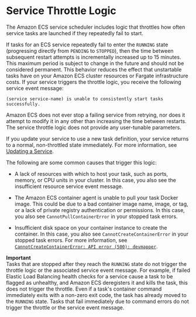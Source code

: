 # Service Throttle Logic<a name="service-throttle-logic"></a>

The Amazon ECS service scheduler includes logic that throttles how often service tasks are launched if they repeatedly fail to start\.

If tasks for an ECS service repeatedly fail to enter the `RUNNING` state \(progressing directly from `PENDING` to `STOPPED`\), then the time between subsequent restart attempts is incrementally increased up to 15 minutes\. This maximum period is subject to change in the future and should not be considered permanent\. This behavior reduces the effect that unstartable tasks have on your Amazon ECS cluster resources or Fargate infrastructure costs\. If your service triggers the throttle logic, you receive the following service event message:

```
(service service-name) is unable to consistently start tasks successfully. 
```

Amazon ECS does not ever stop a failing service from retrying, nor does it attempt to modify it in any other than increasing the time between restarts\. The service throttle logic does not provide any user\-tunable parameters\.

If you update your service to use a new task definition, your service returns to a normal, non\-throttled state immediately\. For more information, see [Updating a Service](update-service.md)\.

The following are some common causes that trigger this logic:

+ A lack of resources with which to host your task, such as ports, memory, or CPU units in your cluster\. In this case, you also see the insufficient resource service event message\.

+ The Amazon ECS container agent is unable to pull your task Docker image\. This could be due to a bad container image name, image, or tag, or a lack of private registry authentication or permissions\. In this case, you also see `CannotPullContainerError` in your stopped task errors\.

+ Insufficient disk space on your container instance to create the container\. In this case, you also see `CannotCreateContainerError` in your stopped task errors\. For more information, see [`CannotCreateContainerError: API error (500): devmapper`](CannotCreateContainerError.md)\.

**Important**  
Tasks that are stopped after they reach the `RUNNING` state do not trigger the throttle logic or the associated service event message\. For example, if failed Elastic Load Balancing health checks for a service cause a task to be flagged as unhealthy, and Amazon ECS deregisters it and kills the task, this does not trigger the throttle\. Even if a task's container command immediately exits with a non\-zero exit code, the task has already moved to the `RUNNING` state\. Tasks that fail immediately due to command errors do not trigger the throttle or the service event message\.